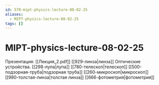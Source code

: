 ```yaml
---
id: 570-mipt-physics-lecture-08-02-25
aliases:
  - MIPT-physics-lecture-08-02-25
tags: []
---
```


# MIPT-physics-lecture-08-02-25
Презентация: [[Лекция_2.pdf]]
[[929-линза|линза]]
Оптические устройства.
[[298-лупа|лупа]]
[[780-телескоп|телескоп]]
[[500-подзорная-труба|подзорная труба]]
[[260-микроскоп|микроскоп]]
[[980-толстая-линза|толстая линза]]
[[666-фотометрия|фотометрия]]
